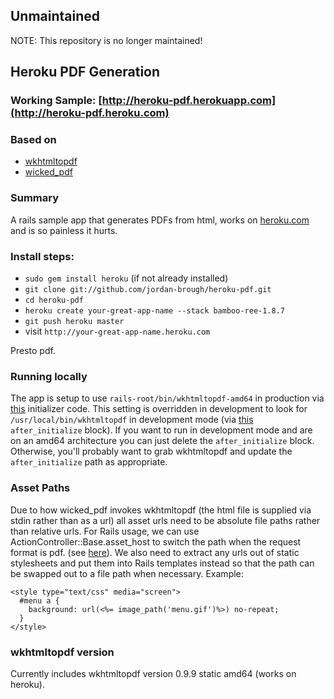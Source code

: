 ## Unmaintained

NOTE: This repository is no longer maintained!

## Heroku PDF Generation

### Working Sample: [http://heroku-pdf.herokuapp.com](http://heroku-pdf.heroku.com)

### Based on

* [wkhtmltopdf](http://code.google.com/p/wkhtmltopdf/)
* [wicked_pdf](http://github.com/mileszs/wicked_pdf)

### Summary

A rails sample app that generates PDFs from html, works on [heroku.com](http://heroku.com) and is so painless it hurts.

### Install steps:

* `sudo gem install heroku` (if not already installed)
* `git clone git://github.com/jordan-brough/heroku-pdf.git`
* `cd heroku-pdf`
* `heroku create your-great-app-name --stack bamboo-ree-1.8.7`
* `git push heroku master`
* visit `http://your-great-app-name.heroku.com`

Presto pdf.

### Running locally

The app is setup to use `rails-root/bin/wkhtmltopdf-amd64` in production via [this](http://github.com/jordan-brough/heroku-pdf/blob/master/config/initializers/wicked_pdf.rb#L4)
initializer code.  This setting is overridden in development to look for `/usr/local/bin/wkhtmltopdf` in development mode
(via [this](http://github.com/jordan-brough/heroku-pdf/blob/master/config/environments/development.rb#L19-21)
`after_initialize` block).  If you want to run in development mode and are on an amd64 architecture
you can just delete the `after_initialize` block.  Otherwise, you'll probably want to grab wkhtmltopdf and update
the `after_initialize` path as appropriate.

### Asset Paths

Due to how wicked\_pdf invokes wkhtmltopdf (the html file is supplied via stdin rather than as a url) all asset urls need to be absolute file paths rather than relative urls.  For Rails usage, we can use ActionController::Base.asset\_host to switch the path when the request format is pdf.  (see [here](http://github.com/jordan-brough/heroku-pdf/blob/master/config/environment.rb)). We also need to extract any urls out of static stylesheets and put them into Rails templates instead so that the path can be swapped out to a file path when necessary.  Example:

    <style type="text/css" media="screen">
      #menu a {
        background: url(<%= image_path('menu.gif')%>) no-repeat;
      }
    </style>

### wkhtmltopdf version

Currently includes wkhtmltopdf version 0.9.9 static amd64 (works on heroku).
